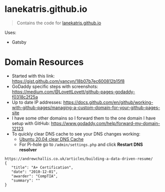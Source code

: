 # lanekatris.github.io
> Contains the code for [lanekatris.github.io](https://lanekatris.github.io)

Uses:
* Gatsby


# Domain Resources
* Started with this link: https://gist.github.com/yancyn/18b07b7ec600812b15f8
* GoDaddy specific steps with screenshots: https://medium.com/@LovettLovett/github-pages-godaddy-f0318c2f25a
* Up to date IP addresses: https://docs.github.com/en/github/working-with-github-pages/managing-a-custom-domain-for-your-github-pages-site
* I have some other domains so I forward them to the one domain I have setup with GitHub: https://www.godaddy.com/help/forward-my-domain-12123
* To quickly clear DNS cache to see your DNS changes working:
    * [Ubuntu 20.04 clear DNS Cache](https://without-brains.net/2020/09/30/flushing-your-dns-cache-on-ubuntu-20-04/)
    * For Pi-hole go to `/admin/settings.php` and click **Restart DNS resolver**

```
https://andrewchallis.co.uk/articles/building-a-data-driven-resume/
{
   "title": "A+ Certification",
   "date": "2010-12-01",
   "awarder": "CompTIA",
   "summary": ""
}
```
